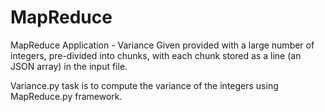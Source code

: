 # MapReduce
MapReduce Application - Variance
Given provided with a large number of integers, pre-divided into chunks, 
with each chunk stored as a line (an JSON array) in the input file. 

Variance.py task is to compute the variance of the integers using MapReduce.py framework.
